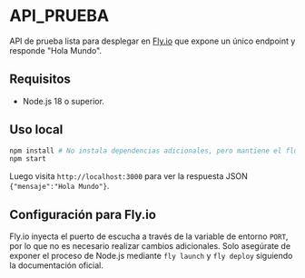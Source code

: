 # API_PRUEBA

API de prueba lista para desplegar en [Fly.io](https://fly.io) que expone un único endpoint y responde "Hola Mundo".

## Requisitos

- Node.js 18 o superior.

## Uso local

```bash
npm install # No instala dependencias adicionales, pero mantiene el flujo habitual
npm start
```

Luego visita `http://localhost:3000` para ver la respuesta JSON `{"mensaje":"Hola Mundo"}`.

## Configuración para Fly.io

Fly.io inyecta el puerto de escucha a través de la variable de entorno `PORT`, por lo que no es necesario realizar cambios adicionales. Solo asegúrate de exponer el proceso de Node.js mediante `fly launch` y `fly deploy` siguiendo la documentación oficial.
